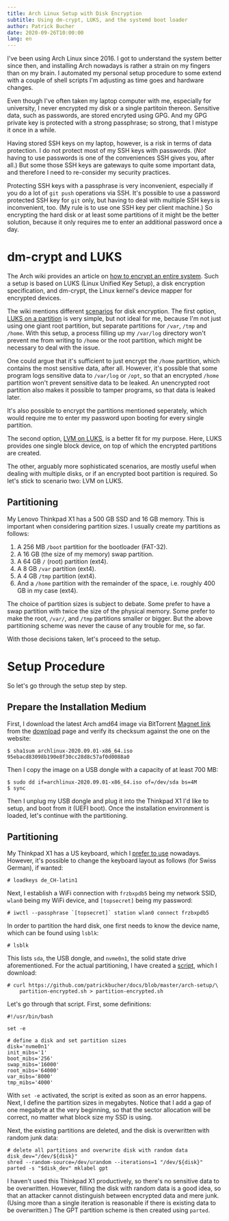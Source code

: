 ```yaml
---
title: Arch Linux Setup with Disk Encryption
subtitle: Using dm-crypt, LUKS, and the systemd boot loader
author: Patrick Bucher
date: 2020-09-26T10:00:00
lang: en
---
```


I've been using Arch Linux since 2016. I got to understand the system better
since then, and installing Arch nowadays is rather a strain on my fingers than
on my brain. I automated my personal setup procedure to some extend with a
couple of shell scripts I'm adjusting as time goes and hardware changes.

Even though I've often taken my laptop computer with me, especially for
university, I never encrypted my disk or a single partitoin thereon. Sensitive
data, such as passwords, are stored encryted using GPG. And my GPG private key
is protected with a strong passphrase; so strong, that I mistype it once in a
while.

Having stored SSH keys on my laptop, however, is a risk in terms of data
protection. I do not protect most of my SSH keys with passwords. (_Not_ having
to use passwords is one of the conveniences SSH gives you, after all.) But some
those SSH keys are gateways to quite some important data, and therefore I need
to re-consider my security practices.

Protecting SSH keys with a passphrase is very inconvenient, especially if you do
a lot of `git push` operations via SSH. It's possible to use a password
protected SSH key for `git` only, but having to deal with multiple SSH keys is
inconvenient, too. (My rule is to use one SSH key per client machine.) So
encrypting the hard disk or at least some partitions of it might be the better
solution, because it only requires me to enter an additional password once a
day.

# dm-crypt and LUKS

The Arch wiki provides an article on [how to encrypt an entire
system](https://wiki.archlinux.org/index.php/Dm-crypt/Encrypting_an_entire_system).
Such a setup is based on LUKS (Linux Unified Key Setup), a disk encryption
specification, and dm-crypt, the Linux kernel's device mapper for encrypted
devices.

The wiki mentions different
[scenarios](https://wiki.archlinux.org/index.php/Dm-crypt/Encrypting_an_entire_system#Overview)
for disk encryption. The first option, [LUKS on a
partition](https://wiki.archlinux.org/index.php/Dm-crypt/Encrypting_an_entire_system#LUKS_on_a_partition)
is very simple, but not ideal for me, because I'm not just using one giant root
partition, but separate partitions for `/var`, `/tmp` and `/home`. With this
setup, a process filling up my `/var/log` directory won't prevent me from
writing to `/home` or the root partition, which might be necessary to deal with
the issue.

One could argue that it's sufficient to just encrypt the `/home` partition,
which contains the most sensitive data, after all. However, it's possible that
some program logs sensitive data to `/var/log` or `/opt`, so that an encrypted
`/home` partition won't prevent sensitive data to be leaked. An unencrypted root
partition also makes it possible to tamper programs, so that data is leaked
later.

It's also possible to encrypt the partitions mentioned seperately, which would
require me to enter my password upon booting for every single partition.

The second option, [LVM on
LUKS](https://wiki.archlinux.org/index.php/Dm-crypt/Encrypting_an_entire_system#LVM_on_LUKS),
is a better fit for my purpose. Here, LUKS provides one single block device, on
top of which the encrypted partitions are created.

The other, arguably more sophisticated scenarios, are mostly useful when dealing
with multiple disks, or if an encrypted boot partition is required. So let's
stick to scenario two: LVM on LUKS.

## Partitioning

My Lenovo Thinkpad X1 has a 500 GB SSD and 16 GB memory. This is important when
considering partition sizes. I usually create my partitions as follows:

1. A 256 MB `/boot` partition for the bootloader (FAT-32).
2. A 16 GB (the size of my memory) swap partition.
3. A 64 GB `/` (root) partition (ext4).
4. A 8 GB `/var` partition (ext4).
5. A 4 GB `/tmp` partition (ext4).
6. And a `/home` partition with the remainder of the space, i.e. roughly 400 GB
   in my case (ext4).

The choice of partition sizes is subject to debate. Some prefer to have a swap
partition with twice the size of the physical memory. Some prefer to make the
root, `/var/`, and `/tmp` partitions smaller or bigger. But the above
partitioning scheme was never the cause of any trouble for me, so far.

With those decisions taken, let's proceed to the setup.

# Setup Procedure

So let's go through the setup step by step.

## Prepare the Installation Medium

First, I download the latest Arch amd64 image via BitTorrent [Magnet
link](magnet:?xt=urn:btih:db56a13a6555179990837759ca27274d0be49aca&dn=archlinux-2020.09.01-x86_64.iso)
from the [download](https://www.archlinux.org/download/) page and verify its
checksum against the one on the website:

    $ sha1sum archlinux-2020.09.01-x86_64.iso
    95ebacd83098b190e8f30cc28d8c57af0d0088a0

Then I copy the image on a USB dongle with a capacity of at least 700 MB:

    $ sudo dd if=archlinux-2020.09.01-x86_64.iso of=/dev/sda bs=4M
    $ sync

Then I unplug my USB dongle and plug it into the Thinkpad X1 I'd like to setup,
and boot from it (UEFI boot). Once the installation environment is loaded, let's
continue with the partitioning.

## Partitioning

My Thinkpad X1 has a US keyboard, which I [prefer to
use](https://paedubucher.ch/articles/2020-09-16-compose-key-on-x.html) nowadays.
However, it's possible to change the keyboard layout as follows (for Swiss
German), if wanted:

    # loadkeys de_CH-latin1

Next, I establish a WiFi connection with `frzbxpdb5` being my network SSID, 
`wlan0` being my WiFi device, and `[topsecret]` being my password:

    # iwctl --passphrase `[topsecret]` station wlan0 connect frzbxpdb5

In order to partition the hard disk, one first needs to know the device name,
which can be found using `lsblk`:

    # lsblk

This lists `sda`, the USB dongle, and `nvme0n1`, the solid state drive
aforementioned. For the actual partitioning, I have created a
[script](https://github.com/patrickbucher/docs/blob/master/arch-setup/partition-encrypted.sh),
which I download:

    # curl https://github.com/patrickbucher/docs/blob/master/arch-setup/\
        partition-encrypted.sh > partition-encrypted.sh

Let's go through that script. First, some definitions:

    #!/usr/bin/bash

    set -e

    # define a disk and set partition sizes
    disk='nvme0n1'
    init_mibs='1'
    boot_mibs='256'
    swap_mibs='16000'
    root_mibs='64000'
    var_mibs='8000'
    tmp_mibs='4000'

With `set -e` activated, the script is exited as soon as an error happens. Next,
I define the partition sizes in megabytes. Notice that I add a gap of one
megabyte at the very beginning, so that the sector allocation will be correct,
no matter what block size my SSD is using.

Next, the existing partitions are deleted, and the disk is overwritten with
random junk data:

    # delete all partitions and overwrite disk with random data
    disk_dev="/dev/${disk}"
    shred --random-source=/dev/urandom --iterations=1 "/dev/${disk}"
    parted -s "$disk_dev" mklabel gpt

I haven't used this Thinkpad X1 productively, so there's no sensitive data to be
overwritten. However, filling the disk with random data is a good idea, so that
an attacker cannot distinguish between encrypted data and mere junk. (Using more
than a single iteration is reasonable if there is existing data to be
overwritten.) The GPT partition scheme is then created using `parted`.
